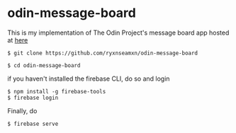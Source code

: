 # odin-message-board

This is my implementation of The Odin Project's message board app hosted at [here](https://message-board-6a538.web.app/messages)

```console 
$ git clone https://github.com/ryxnseamxn/odin-message-board
```

```console 
$ cd odin-message-board 
```

if you haven't installed the firebase CLI, do so and login

```console 
$ npm install -g firebase-tools
$ firebase login
```

Finally, do 

```console 
$ firebase serve 
```